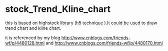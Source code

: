 # stock_Trend_Kline_chart
this is based on highstock library (h5 technique ).It could be used to draw trend chart and kline chart.

it is referenced by my blog  http://www.cnblogs.com/friends-wf/p/4480128.html and http://www.cnblogs.com/friends-wf/p/4480170.html
